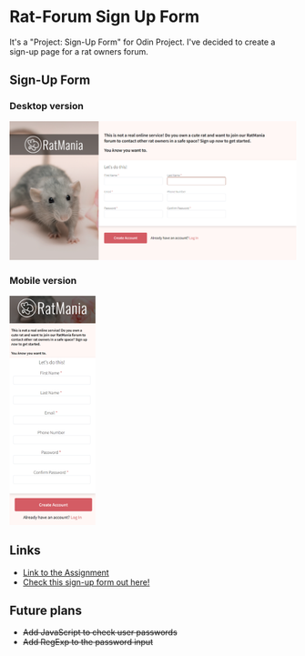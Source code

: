 # Rat-Forum Sign Up Form
It's a "Project: Sign-Up Form" for Odin Project. I've decided to create a sign-up page for a rat owners forum.
## Sign-Up Form
### Desktop version

<img src="Pics/FinalDesktop.png">

### Mobile version


<img src="Pics/FinalPhone.png" width=30% height=30%>

## Links
- [Link to the Assignment](https://www.theodinproject.com/lessons/node-path-intermediate-html-and-css-sign-up-form)
- [Check this sign-up form out here!](https://quazf1x.github.io/Rat-Forum-SignUp-Page/)

## Future plans
- <del>Add JavaScript to check user passwords</del>
- <del>Add RegExp to the password input </del>
